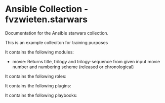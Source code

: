 # Ansible Collection - fvzwieten.starwars

Documentation for the Ansible starwars collection.

This is an example colleciton for training purposes

It contains the following modules:
- movie: 
  Returns title, trilogy and trilogy-sequence from given input movie number and numbering scheme (released or chronological)

It contains the following roles:
<none>

It contains the following plugins:
<none>

It contains the following playbooks:
<none>

